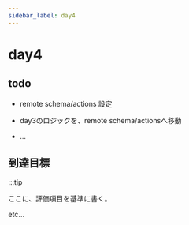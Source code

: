```yaml
---
sidebar_label: day4
---
```


# day4

## todo

- remote schema/actions 設定

- day3のロジックを、remote schema/actionsへ移動

- ...

## 到達目標

:::tip

ここに、評価項目を基準に書く。

etc...
